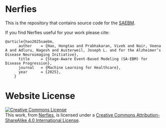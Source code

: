 # Nerfies

This is the repository that contains source code for the [SAEBM](https://).

If you find Nerfies useful for your work please cite:
```
@article{hao2025saebm,
      author    = {Hao, Hongtao and Prabhakaran, Vivek and Nair, Veena A and Adluru, Nagesh and Austerweil, Joseph L. and for the Alzheimer’s Disease Neuroimaging Initiative},
      title     = {Stage-Aware Event-Based Modeling (SA-EBM) for Disease Progression},
      journal   = {Machine Learning for Healthcare},
      year      = {2025},
    }
```

# Website License
<a rel="license" href="http://creativecommons.org/licenses/by-sa/4.0/"><img alt="Creative Commons License" style="border-width:0" src="https://i.creativecommons.org/l/by-sa/4.0/88x31.png" /></a><br />This work, from <a href="https://nerfies.github.io/">Nerfies</a>, is licensed under a <a rel="license" href="http://creativecommons.org/licenses/by-sa/4.0/">Creative Commons Attribution-ShareAlike 4.0 International License</a>.
